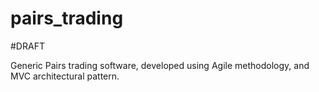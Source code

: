# pairs_trading

#DRAFT

Generic Pairs trading software, developed using Agile methodology, and MVC architectural pattern.

